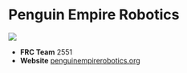 # Penguin Empire Robotics

<img src="https://raw.githubusercontent.com/PenguinEmpire/PenguinEmpire.github.io/refs/heads/main/static/img/penguin_admin.svg" />

* **FRC Team** 2551
* **Website** [penguinempirerobotics.org](https://penguinempirerobotics.org/)
